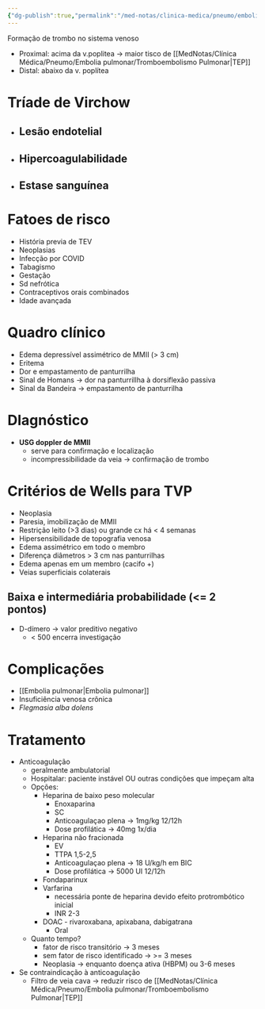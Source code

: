 ```yaml
---
{"dg-publish":true,"permalink":"/med-notas/clinica-medica/pneumo/embolia-pulmonar/trombose-venosa-profunda/"}
---
```


Formação de trombo no sistema venoso
- Proximal: acima da v.poplitea -> maior tisco de [[MedNotas/Clínica Médica/Pneumo/Embolia pulmonar/Tromboembolismo Pulmonar\|TEP]]
- Distal: abaixo da v. poplítea

# Tríade de Virchow
- ## Lesão endotelial
- ## Hipercoagulabilidade
- ## Estase sanguínea

# Fatoes de risco
- História previa de TEV
- Neoplasias
- Infecção por COVID
- Tabagismo
- Gestação
- Sd nefrótica
- Contraceptivos orais combinados
- Idade avançada

# Quadro clínico
- Edema depressível assimétrico de MMII (> 3 cm)
- Eritema
- Dor e empastamento de panturrilha
- Sinal de Homans -> dor na panturrillha à dorsiflexão passiva
- Sinal da Bandeira -> empastamento de panturrilha
# DIagnóstico
- **USG doppler de MMII**
	- serve para confirmação e localização
	- incompressibilidade da veia -> confirmação de trombo

# Critérios de Wells para TVP
- Neoplasia
- Paresia, imobilização de MMII
- Restrição leito (>3 dias) ou grande cx há < 4 semanas
- Hipersensibilidade de topografia venosa
- Edema assimétrico em todo o membro
- Diferença diâmetros > 3 cm nas panturrilhas
- Edema apenas em um membro (cacifo +)
- Veias superficiais colaterais
## Baixa e intermediária probabilidade (<= 2 pontos)
- D-dímero -> valor preditivo negativo
	- < 500 encerra investigação


# Complicações
- [[Embolia pulmonar\|Embolia pulmonar]]
- Insuficiência venosa crônica
- *Flegmasia alba dolens*

# Tratamento
- Anticoagulação
	- geralmente ambulatorial
	- Hospitalar: paciente instável OU outras condições que impeçam alta
	- Opções:
		- Heparina de baixo peso molecular 
			- Enoxaparina
			- SC
			- Anticoagulaçao plena -> 1mg/kg 12/12h
			- Dose profilática -> 40mg 1x/dia
		- Heparina não fracionada
			- EV
			- TTPA 1,5-2,5
			- Anticoagulaçao plena -> 18 U/kg/h em BIC
			- Dose profilática -> 5000 UI 12/12h
		- Fondaparinux
		- Varfarina
			- necessária ponte de heparina devido efeito protrombótico inicial
			- INR 2-3
		- DOAC - rivaroxabana, apixabana, dabigatrana
			- Oral
	- Quanto tempo?
		- fator de risco transitório -> 3 meses
		- sem fator de risco identificado -> >= 3 meses
		- Neoplasia -> enquanto doença ativa (HBPM) ou 3-6 meses
- Se contraindicação à anticoagulação
	- Filtro de veia cava -> reduzir risco de [[MedNotas/Clínica Médica/Pneumo/Embolia pulmonar/Tromboembolismo Pulmonar\|TEP]]
